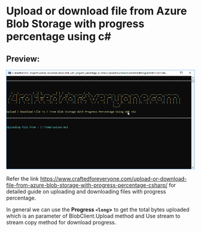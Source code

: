 # Upload or download file from Azure Blob Storage with progress percentage using c#

## Preview:

![Image](https://github.com/kaarthikin/upload_download_azure_blob_with_progress_percentage_in_csharp/blob/master/UploadDownloadFileFromAzureBlobStorageWithProgressPercentage.gif)

Refer the link https://www.craftedforeveryone.com/upload-or-download-file-from-azure-blob-storage-with-progress-percentage-csharp/ for detailed guide on uploading and downloading files with progress percentage.

In general we can use the **Progress `<long`>** to get the total bytes uploaded which is an parameter of BlobClient.Upload method and Use stream to stream copy method for download progress.
